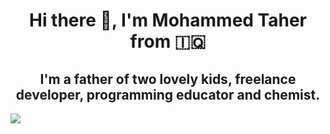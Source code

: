 <div align="center">
  
<h1>Hi there 👋, I'm Mohammed Taher from 🇮🇶</h1>

<h2>I'm a father of two lovely kids, freelance developer, programming educator and chemist.</h2>

</div>

![](https://hit.yhype.me/github/profile?user_id=7952356)

<!--
**Mohammed-Taher/Mohammed-Taher** is a ✨ _special_ ✨ repository because its `README.md` (this file) appears on your GitHub profile.

Here are some ideas to get you started:

- 🔭 I’m currently working on ...
- 🌱 I’m currently learning ...
- 👯 I’m looking to collaborate on ...
- 🤔 I’m looking for help with ...
- 💬 Ask me about ...
- 📫 How to reach me: ...
- 😄 Pronouns: ...
- ⚡ Fun fact: ...
-->
